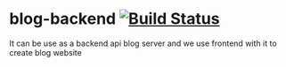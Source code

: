 # blog-backend [![Build Status](https://travis-ci.org/Creanick/blog-backend.svg?branch=master)](https://travis-ci.org/Creanick/blog-backend)

It can be use as a backend api blog server and we use frontend with it to create blog website
